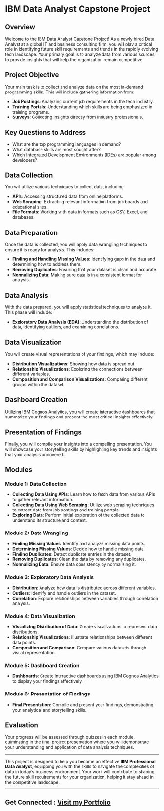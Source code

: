 # IBM Data Analyst Capstone Project

## Overview
Welcome to the IBM Data Analyst Capstone Project! As a newly hired Data Analyst at a global IT and business consulting firm, you will play a critical role in identifying future skill requirements and trends in the rapidly evolving tech landscape. Your primary goal is to analyze data from various sources to provide insights that will help the organization remain competitive.

## Project Objective
Your main task is to collect and analyze data on the most in-demand programming skills. This will include gathering information from:

- **Job Postings**: Analyzing current job requirements in the tech industry.
- **Training Portals**: Understanding which skills are being emphasized in training programs.
- **Surveys**: Collecting insights directly from industry professionals.

## Key Questions to Address
- What are the top programming languages in demand?
- What database skills are most sought after?
- Which Integrated Development Environments (IDEs) are popular among developers?

## Data Collection
You will utilize various techniques to collect data, including:

- **APIs**: Accessing structured data from online platforms.
- **Web Scraping**: Extracting relevant information from job boards and educational sites.
- **File Formats**: Working with data in formats such as CSV, Excel, and databases.

## Data Preparation
Once the data is collected, you will apply data wrangling techniques to ensure it is ready for analysis. This includes:

- **Finding and Handling Missing Values**: Identifying gaps in the data and determining how to address them.
- **Removing Duplicates**: Ensuring that your dataset is clean and accurate.
- **Normalizing Data**: Making sure data is in a consistent format for analysis.

## Data Analysis
With the data prepared, you will apply statistical techniques to analyze it. This phase will include:

- **Exploratory Data Analysis (EDA)**: Understanding the distribution of data, identifying outliers, and examining correlations.

## Data Visualization
You will create visual representations of your findings, which may include:

- **Distribution Visualizations**: Showing how data is spread out.
- **Relationship Visualizations**: Exploring the connections between different variables.
- **Composition and Comparison Visualizations**: Comparing different groups within the dataset.

## Dashboard Creation
Utilizing IBM Cognos Analytics, you will create interactive dashboards that summarize your findings and present the most critical insights effectively.

## Presentation of Findings
Finally, you will compile your insights into a compelling presentation. You will showcase your storytelling skills by highlighting key trends and insights that your analysis uncovered.

## Modules
### Module 1: Data Collection
- **Collecting Data Using APIs**: Learn how to fetch data from various APIs to gather relevant information.
- **Collecting Data Using Web Scraping**: Utilize web scraping techniques to extract data from job postings and training portals.
- **Exploring Data**: Perform initial exploration of the collected data to understand its structure and content.

### Module 2: Data Wrangling
- **Finding Missing Values**: Identify and analyze missing data points.
- **Determining Missing Values**: Decide how to handle missing data.
- **Finding Duplicates**: Detect duplicate entries in the dataset.
- **Removing Duplicates**: Clean the data by removing any duplicates.
- **Normalizing Data**: Ensure data consistency by normalizing it.

### Module 3: Exploratory Data Analysis
- **Distribution**: Analyze how data is distributed across different variables.
- **Outliers**: Identify and handle outliers in the dataset.
- **Correlation**: Explore relationships between variables through correlation analysis.

### Module 4: Data Visualization
- **Visualizing Distribution of Data**: Create visualizations to represent data distributions.
- **Relationship Visualizations**: Illustrate relationships between different data points.
- **Composition and Comparison**: Compare various datasets through visual representation.

### Module 5: Dashboard Creation
- **Dashboards**: Create interactive dashboards using IBM Cognos Analytics to display your findings effectively.

### Module 6: Presentation of Findings
- **Final Presentation**: Compile and present your findings, demonstrating your analytical and storytelling skills.

## Evaluation
Your progress will be assessed through quizzes in each module, culminating in the final project presentation where you will demonstrate your understanding and application of data analysis techniques.

---

This project is designed to help you become an effective **IBM Professional Data Analyst**, equipping you with the skills to navigate the complexities of data in today’s business environment. Your work will contribute to shaping the future skill requirements for your organization, helping it stay ahead in the competitive landscape. 

---

## Get Connected : [Visit my Portfolio](https://amanbhattarai.com.np)
